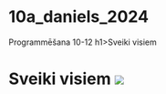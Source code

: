 # 10a_daniels_2024
Programmēšana 10-12
h1>Sveiki visiem<h1>
Sveiki visiem
<img src ="20240912_123151.heic">
